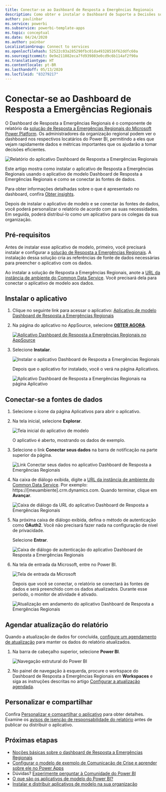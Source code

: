 ```yaml
---
title: Conectar-se ao Dashboard de Resposta a Emergências Regionais
description: Como obter e instalar o Dashboard de Suporte a Decisões sobre a COVID-19 para o aplicativo de modelo de resposta a emergências regionais e como se conectar aos dados
author: paulinbar
ms.service: powerbi
ms.subservice: powerbi-template-apps
ms.topic: conceptual
ms.date: 04/24/2020
ms.author: painbar
LocalizationGroup: Connect to services
ms.openlocfilehash: 52522c03a285290fbc01da49328516f62ddfc60a
ms.sourcegitcommit: 0e9e211082eca7fd939803e0cd9c6b114af2f90a
ms.translationtype: HT
ms.contentlocale: pt-BR
ms.lasthandoff: 05/13/2020
ms.locfileid: "83279217"
---
```

# <a name="connect-to-the-regional-emergency-response-dashboard"></a>Conectar-se ao Dashboard de Resposta a Emergências Regionais
O Dashboard de Resposta a Emergências Regionais é o componente de relatório da [solução de Resposta a Emergências Regionais do Microsoft Power Platform](https://docs.microsoft.com/powerapps/sample-apps/regional-emergency-response/overview). Os administradores da organização regional podem ver o dashboard nos respectivos locatários do Power BI, permitindo a eles que vejam rapidamente dados e métricas importantes que os ajudarão a tomar decisões eficientes.

![Relatório do aplicativo Dashboard de Resposta a Emergências Regionais](media/service-connect-to-regional-emergency-response/service-regional-emergency-response-app-report.png)

Este artigo mostra como instalar o aplicativo de Resposta a Emergências Regionais usando o aplicativo de modelo Dashboard de Resposta a Emergências Regionais e como se conectar às fontes de dados.

Para obter informações detalhadas sobre o que é apresentado no dashboard, confira [Obter insights](https://docs.microsoft.com/powerapps/sample-apps/regional-emergency-response/portals-admin-reporting#get-insights).

Depois de instalar o aplicativo de modelo e se conectar às fontes de dados, você poderá personalizar o relatório de acordo com as suas necessidades. Em seguida, poderá distribuí-lo como um aplicativo para os colegas da sua organização.

## <a name="prerequisites"></a>Pré-requisitos

Antes de instalar esse aplicativo de modelo, primeiro, você precisará instalar e configurar a [solução de Resposta a Emergências Regionais](https://docs.microsoft.com/powerapps/sample-apps/regional-emergency-response/deploy). A instalação dessa solução cria as referências de fonte de dados necessárias para preencher o aplicativo com os dados.

Ao instalar a solução de Resposta a Emergências Regionais, anote a [URL da instância de ambiente do Common Data Service](https://docs.microsoft.com/powerapps/sample-apps/regional-emergency-response/deploy#step-5-configure-and-publish-power-bi-dashboard). Você precisará dela para conectar o aplicativo de modelo aos dados.

## <a name="install-the-app"></a>Instalar o aplicativo

1. Clique no seguinte link para acessar o aplicativo: [Aplicativo de modelo Dashboard de Resposta a Emergências Regionais](https://appsource.microsoft.com/product/power-bi/powerapps_cxo.regional_response)

1. Na página do aplicativo no AppSource, selecione [**OBTER AGORA**](https://appsource.microsoft.com/product/power-bi/powerapps_cxo.regional_response).

    [![Aplicativo Dashboard de Resposta a Emergências Regionais no AppSource](media/service-connect-to-regional-emergency-response/service-regional-emergency-response-app-appsource-get-it-now.png)](https://appsource.microsoft.com/product/power-bi/powerapps_cxo.regional_response)

1. Selecione **Instalar**. 

    ![Instalar o aplicativo Dashboard de Resposta a Emergências Regionais](media/service-connect-to-regional-emergency-response/service-regional-emergency-response-select-install.png)

    Depois que o aplicativo for instalado, você o verá na página Aplicativos.

   ![Aplicativo Dashboard de Resposta a Emergências Regionais na página Aplicativo](media/service-connect-to-regional-emergency-response/service-regional-emergency-response-app-apps-page-icon.png)

## <a name="connect-to-data-sources"></a>Conectar-se a fontes de dados

1. Selecione o ícone da página Aplicativos para abrir o aplicativo.

1. Na tela inicial, selecione **Explorar**.

   ![Tela inicial do aplicativo de modelo](media/service-connect-to-regional-emergency-response/service-regional-emergency-response-app-splash-screen.png)

   O aplicativo é aberto, mostrando os dados de exemplo.

1. Selecione o link **Conectar seus dados** na barra de notificação na parte superior da página.

   ![Link Conectar seus dados no aplicativo Dashboard de Resposta a Emergências Regionais](media/service-connect-to-regional-emergency-response/service-regional-emergency-response-app-connect-data.png)

1. Na caixa de diálogo exibida, digite a [URL da instância de ambiente do Common Data Service](https://docs.microsoft.com/powerapps/sample-apps/emergency-response/deploy-configure#publish-the-power-bi-dashboard). Por exemplo: https://[meuambiente].crm.dynamics.com. Quando terminar, clique em **Avançar**.

   ![Caixa de diálogo da URL do aplicativo Dashboard de Resposta a Emergências Regionais](media/service-connect-to-regional-emergency-response/service-regional-emergency-response-app-url-dialog.png)

1. Na próxima caixa de diálogo exibida, defina o método de autenticação como **OAuth2**. Você não precisará fazer nada na configuração de nível de privacidade.

   Selecione **Entrar**.

   ![Caixa de diálogo de autenticação do aplicativo Dashboard de Resposta a Emergências Regionais](media/service-connect-to-regional-emergency-response/service-regional-emergency-response-app-authentication-dialog.png)

1. Na tela de entrada da Microsoft, entre no Power BI.

   ![Tela de entrada da Microsoft](media/service-connect-to-regional-emergency-response/service-regional-emergency-response-app-microsoft-login.png)

   Depois que você se conectar, o relatório se conectará às fontes de dados e será preenchido com os dados atualizados. Durante esse período, o monitor de atividade é ativado.

   ![Atualização em andamento do aplicativo Dashboard de Resposta a Emergências Regionais](media/service-connect-to-regional-emergency-response/service-regional-emergency-response-app-refresh-monitor.png)

## <a name="schedule-report-refresh"></a>Agendar atualização do relatório

Quando a atualização de dados for concluída, [configure um agendamento de atualização](../connect-data/refresh-scheduled-refresh.md) para manter os dados do relatório atualizados.

1. Na barra de cabeçalho superior, selecione **Power BI**.

   ![Navegação estrutural do Power BI](media/service-connect-to-regional-emergency-response/service-regional-emergency-response-app-powerbi-breadcrumb.png)

1. No painel de navegação à esquerda, procure o workspace do Dashboard de Resposta a Emergências Regionais em **Workspaces** e siga as instruções descritas no artigo [Configurar a atualização agendada](../connect-data/refresh-scheduled-refresh.md).

## <a name="customize-and-share"></a>Personalizar e compartilhar

Confira [Personalizar e compartilhar o aplicativo](../connect-data/service-template-apps-install-distribute.md#customize-and-share-the-app) para obter detalhes. Examine os [avisos de isenção de responsabilidade do relatório](https://docs.microsoft.com/powerapps/sample-apps/regional-emergency-response/overview#disclaimer) antes de publicar ou distribuir o aplicativo.

## <a name="next-steps"></a>Próximas etapas
* [Noções básicas sobre o dashboard de Resposta a Emergências Regionais](https://docs.microsoft.com/powerapps/sample-apps/regional-emergency-response/portals-admin-reporting#get-insights)
* [Configurar o modelo de exemplo de Comunicação de Crise e aprender sobre ele no Power Apps](https://docs.microsoft.com/powerapps/maker/canvas-apps/sample-crisis-communication-app)
* Dúvidas? [Experimente perguntar à Comunidade do Power BI](https://community.powerbi.com/)
* [O que são os aplicativos de modelo do Power BI?](../connect-data/service-template-apps-overview.md)
* [Instalar e distribuir aplicativos de modelo na sua organização](../connect-data/service-template-apps-install-distribute.md)
